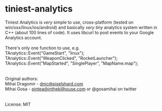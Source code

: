 # tiniest-analytics
Tiniest Analytics is *very* simple to use, cross-platform (tested on win/osx/linux/ios/android) and basically *very tiny* analytics system written in C++ (about 100 lines of code). It uses libcurl to post events to your Google Analytics account.
<br />
<br />
There's only one function to use, e.g.<br />
TAnalytics::Event("GameStart", "linux");<br />
TAnalytics::Event("WeaponClicked", "RocketLauncher");<br />
TAnalytics::Event("MapStarted", "SinglePlayer", "MapName.map");<br />
<br />
<br />
Original authors:<br />
Mihai Dragomir - dmc@pixelshard.com<br />
Mihai Gosa - pintea@inthekillhouse.com or @gosamihai on twitter<br />
<br />
<br />
License: MIT
